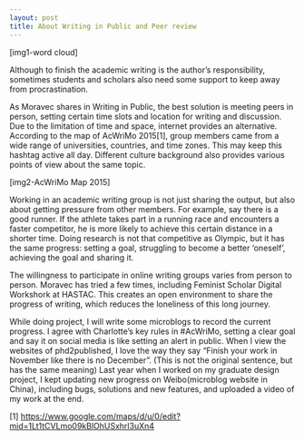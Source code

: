 ```yaml
---
layout: post
title: About Writing in Public and Peer review
---
```


[img1-word cloud]

Although to finish the academic writing is the author’s responsibility, sometimes students and scholars also need some support to keep away from procrastination.

As Moravec shares in Writing in Public, the best solution is meeting peers in person, setting certain time slots and location for writing and discussion. Due to the limitation of time and space, internet provides an alternative. According to the map of AcWriMo 2015[1], group members came from a wide range of universities, countries, and time zones. This may keep this hashtag active all day. Different culture background also provides various points of view about the same topic.

[img2-AcWriMo Map 2015]

 

Working in an academic writing group is not just sharing the output, but also about getting pressure from other members. For example, say there is a good runner. If the athlete takes part in a running race and encounters a faster competitor, he is more likely to achieve this certain distance in a shorter time. Doing research is not that competitive as Olympic, but it has the same progress: setting a goal, struggling to become a better ‘oneself’, achieving the goal and sharing it.

The willingness to participate in online writing groups varies from person to person. Moravec has tried a few times, including Feminist Scholar Digital Workshork at HASTAC. This creates an open environment to share the progress of writing, which reduces the loneliness of this long journey.

While doing project, I will write some microblogs to record the current progress. I agree with Charlotte’s key rules in #AcWriMo, setting a clear goal and say it on social media is like setting an alert in public. When I view the websites of phd2published, I love the way they say “Finish your work in November like there is no December”. (This is not the original sentence, but has the same meaning) Last year when I worked on my graduate design project, I kept updating new progress on Weibo(microblog website in China), including bugs, solutions and new features, and uploaded a video of my work at the end.

 
[1] https://www.google.com/maps/d/u/0/edit?mid=1Lt1tCVLmo09kBlOhUSxhrl3uXn4

